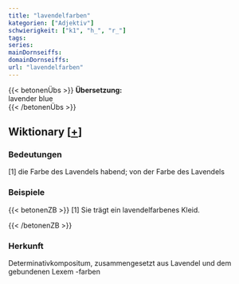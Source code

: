 ```yaml
---
title: "lavendelfarben"
kategorien: ["Adjektiv"]
schwierigkeit: ["k1", "h_", "r_"]
tags:
series:
mainDornseiffs:
domainDornseiffs:
url: "lavendelfarben"
---
```


{{< betonenÜbs >}}
**Übersetzung:**  
lavender blue  
{{< /betonenÜbs >}}

## Wiktionary [[+](https://de.wiktionary.org/wiki/lavendelfarben)]

### Bedeutungen
[1] die Farbe des Lavendels habend; von der Farbe des Lavendels  

### Beispiele
{{< betonenZB >}}
[1] Sie trägt ein lavendelfarbenes Kleid.  

{{< /betonenZB >}}
### Herkunft
Determinativkompositum, zusammengesetzt aus Lavendel und dem gebundenen Lexem -farben  


